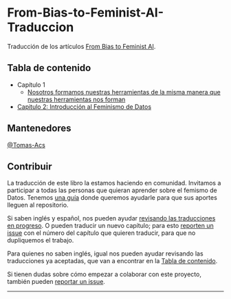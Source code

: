 # From-Bias-to-Feminist-AI-Traduccion
Traducción de los artículos [From Bias to Feminist AI](https://feministai.pubpub.org/from-bias-to-feminist-ai).

## Tabla de contenido
* Capítulo 1
  * [Nosotros formamos nuestras herramientas de la misma manera que nuestras herramientas nos forman](Capitulo%201.md)
* [Capitulo 2: Introducción al Feminismo de Datos](Capitulo%202.md)


## Mantenedores
[@Tomas-Acs](https://github.com/Tomas-Acs)



## Contribuir

La traducción de este libro la estamos haciendo en comunidad. Invitamos a participar a todas las personas que quieran aprender sobre el femismo de Datos. Tenemos [una guía](https://github.com/labexp/From-Bias-to-Feminist-AI-Traduccion/wiki/Gu%C3%ADa-para-contribuir-con-la-traducci%C3%B3n) donde queremos ayudarle para que sus aportes lleguen al repositorio.

Si saben inglés y español, nos pueden ayudar [revisando las traducciones en progreso](https://github.com/labexp/From-Bias-to-Feminist-AI-Traduccion/pulls). O pueden traducir un nuevo capítulo; para esto [reporten un issue](https://github.com/labexp/From-Bias-to-Feminist-AI-Traduccion/issues/new) con el número del capítulo que quieren traducir, para que no dupliquemos el trabajo.

Para quienes no saben inglés, igual nos pueden ayudar revisando las traducciones ya aceptadas, que van a encontrar en la [Tabla de contenido](#tabla-de-contenido).

Si tienen dudas sobre cómo empezar a colaborar con este proyecto, también pueden [reportar un issue](https://github.com/labexp/From-Bias-to-Feminist-AI-Traduccion/issues/new).

***
